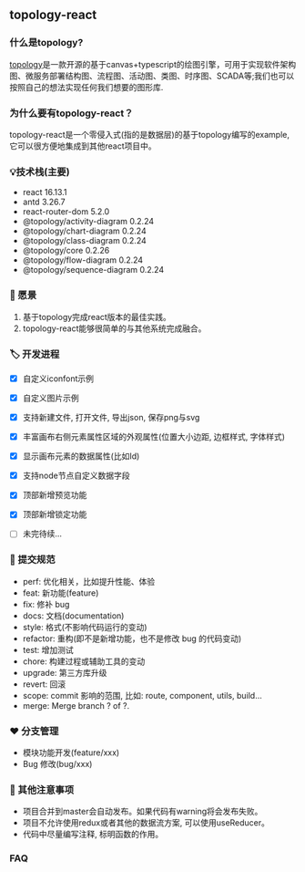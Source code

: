 ## topology-react

### 什么是topology?

   [topology](https://www.yuque.com/alsmile/topology/about)是一款开源的基于canvas+typescript的绘图引擎，可用于实现软件架构图、微服务部署结构图、流程图、活动图、类图、时序图、SCADA等;我们也可以按照自己的想法实现任何我们想要的图形库.

### 为什么要有topology-react？

   topology-react是一个零侵入式(指的是数据层)的基于topology编写的example, 它可以很方便地集成到其他react项目中。

### 💡技术栈(主要)

  - react 16.13.1
  - antd 3.26.7
  - react-router-dom 5.2.0
  - @topology/activity-diagram  0.2.24
  - @topology/chart-diagram  0.2.24
  - @topology/class-diagram  0.2.24
  - @topology/core 0.2.26
  - @topology/flow-diagram  0.2.24
  - @topology/sequence-diagram  0.2.24

### 🎉  愿景

  1. 基于topology完成react版本的最佳实践。
  2. topology-react能够很简单的与其他系统完成融合。

### 🏷️ 开发进程
  - [x] 自定义iconfont示例
  - [x] 自定义图片示例
  - [x] 支持新建文件, 打开文件, 导出json, 保存png与svg
  - [x] 丰富画布右侧元素属性区域的外观属性(位置大小边距, 边框样式, 字体样式)
  - [x] 显示画布元素的数据属性(比如Id)
  - [x] 支持node节点自定义数据字段
  - [x] 顶部新增预览功能
  - [x] 顶部新增锁定功能
  - [ ] 未完待续...


### 🤝 提交规范

- perf: 优化相关，比如提升性能、体验
- feat: 新功能(feature)
- fix: 修补 bug
- docs: 文档(documentation)
- style: 格式(不影响代码运行的变动)
- refactor: 重构(即不是新增功能，也不是修改 bug 的代码变动)
- test: 增加测试
- chore: 构建过程或辅助工具的变动
- upgrade: 第三方库升级
- revert: 回滚
- scope: commit 影响的范围, 比如: route, component, utils, build...
- merge: Merge branch ? of ?.


### ❤️ 分支管理

- 模块功能开发(feature/xxx)
- Bug 修改(bug/xxx)

### 🚨 其他注意事项

 - 项目合并到master会自动发布。如果代码有warning将会发布失败。
 - 项目不允许使用redux或者其他的数据流方案, 可以使用useReducer。
 - 代码中尽量编写注释, 标明函数的作用。


 ### FAQ
 